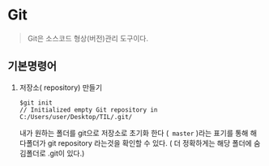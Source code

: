# Git

> Git은 소스코드 형상(버전)관리 도구이다.

## 기본명령어

1. 저장소( repository) 만들기

   ```
   $git init
   // Initialized empty Git repository in C:/Users/user/Desktop/TIL/.git/
   ```

   

   내가 원하는 폴더를 git으로 저장소로 초기화 한다 (` master` )라는 표기를 통해 해다폴더가 git repository 라는것을 확인할 수 있다. ( 더 정확하게는 해당 폴더에 숨김폴더로 .git이 있다.)


